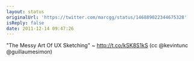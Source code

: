 ```yaml
---
layout: status
originalUrl: 'https://twitter.com/marcgg/status/146889022344675328'
isReply: false
date: 2011-12-14 09:47:26
---
```


"The Messy Art Of UX Sketching" ~ http://t.co/kSK8S1kS (cc @kevintunc @guillaumesimon)
